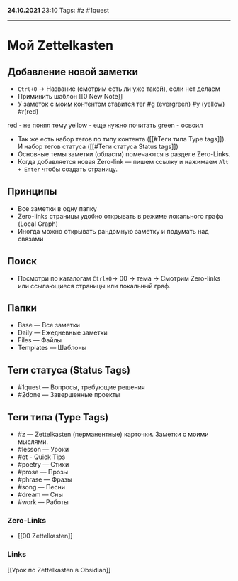 **24.10.2021** 23:10
Tags: #z #1quest

---
# Мой Zettelkasten

## Добавление новой заметки
- `Ctrl+O` → Название (смотрим есть ли уже такой), если нет делаем
- Приминить шаблон [[0 New Note]]
- У заметок с моим контентом ставится тег #g (evergreen) #y (yellow) #r(red)
>
 red - не понял тему
yellow - еще нужно почитать
green - освоил
- Так же есть набор тегов по типу контента ([[#Теги типа Type tags]]). И набор тегов статуса ([[#Теги статуса Status tags]])
- Основные темы заметки (области) помечаются в разделе Zero-Links.
- Когда добавляется новая Zero-link — пишем ссылку и нажимаем `Alt + Enter` чтобы создать страницу.

## Принципы
- Все заметки в одну папку
- Zero-links страницы удобно открывать в режиме локального графа (Local Graph)
- Иногда можно открывать рандомную заметку и подумать над связами

## Поиск
- Посмотри по каталогам `Ctrl+O`→ 00 → тема → Смотрим Zero-links или ссылающиеся страницы или локальный граф.

## Папки 
- Base — Все заметки
- Daily — Ежедневные заметки
- Files — Файлы
- Templates — Шаблоны

## Теги статуса (Status Tags)
- #1quest — Вопросы, требующие решения 
- #2done — Завершенные проекты

## Теги типа (Type Tags)
- #z — Zettelkasten (перманентные) карточки. Заметки с моими мыслями.
- #lesson — Уроки
- #qt - Quick Tips
- #poetry — Стихи
- #prose — Прозы
- #phrase — Фразы
- #song — Песни
- #dream — Сны
- #work — Работы

### Zero-Links
- [[00 Zettelkasten]]

### Links
[[Урок по Zettelkasten в Obsidian]]
